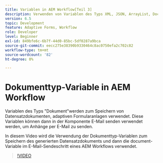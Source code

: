 ```yaml
---
title: Variablen in AEM Workflow[Teil 3]
description: Verwenden von Variablen des Typs XML, JSON, ArrayList, Document in einem AEM Workflow
version: 6.5
topic: Development
feature: Adaptive Forms, Workflow
role: Developer
level: Beginner
exl-id: 849bfe6c-6b7f-44d0-85bc-5df0287a9bca
source-git-commit: eecc275e38390b9330464c8ac0750efa2c702c82
workflow-type: tm+mt
source-wordcount: '82'
ht-degree: 0%

---
```


# Dokumenttyp-Variable in AEM Workflow


Variablen des Typs &quot;Dokument&quot;werden zum Speichern von Datensatzdokumenten, adaptiven Formularanlagen verwendet. Diese Variablen können dann in der Komponente E-Mail senden verwendet werden, um Anhänge per E-Mail zu senden.

In diesem Video wird die Verwendung der Dokumenttyp-Variablen zum Speichern des generierten Datensatzdokuments und dann die document-Variable im E-Mail-Sendeschritt eines AEM Workflows verwendet.

>[!VIDEO](https://video.tv.adobe.com/v/26452?quality=12&learn=on)
